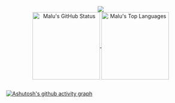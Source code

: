 <!--Customizing
<samp> </samp> 사이에 내용 수정 가능-->
<div align="center">
  <img src="https://readme-typing-svg.herokuapp.com/?font=Source+Code+Pro&size=35&center=true&vCenter=true&width=500&height=70&duration=4000&lines=Hi+there,+I'm+Maria+Luiza!+👋" />
</div>
<!--My Customizing align, height, color 등 수정 가능-->
<div align="center">
  <a href="https://github.com/mlluizza">
  <img align="center" style="height:180px" src="https://github-readme-stats.vercel.app/api?username=mlluizza&show_icons=true&include_all_commits=true&hide_border=true&bg_color=000000&title_color=ffffff&text_color=ffffff&icon_color=ffffff" alt="Malu's GitHub Status" />
</a>
  <a href="https://github.com/mlluizza"><img align="center" style="height:180px" src="https://github-readme-stats.vercel.app/api/top-langs/?username=mlluizza&layout=compact&hide_border=true&bg_color=000000&title_color=fff&text_color=fff" alt="Malu's Top Languages" /></a>
</div>

##


[![Ashutosh's github activity graph](https://github-readme-activity-graph.vercel.app/graph?username=mlluizza&bg_color=000000&color=ffffff&line=ffffff&point=ffffff&area=true&hide_border=true)](https://github.com/mlluizza/github-readme-activity-graph)

##

